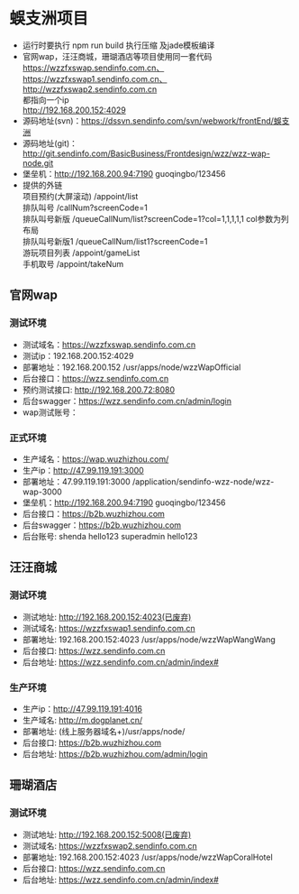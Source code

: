 # 蜈支洲项目
   * 运行时要执行 npm run build 执行压缩 及jade模板编译
   * 官网wap，汪汪商城，珊瑚酒店等项目使用同一套代码  
        https://wzzfxswap.sendinfo.com.cn、   
        https://wzzfxswap1.sendinfo.com.cn、   
        http://wzzfxswap2.sendinfo.com.cn  
        都指向一个ip   
        http://192.168.200.152:4029 
   * 源码地址(svn)：https://dssvn.sendinfo.com/svn/webwork/frontEnd/蜈支洲
   * 源码地址(git)：http://git.sendinfo.com/BasicBusiness/Frontdesign/wzz/wzz-wap-node.git
   * 堡垒机：http://192.168.200.94:7190 guoqingbo/123456
   * 提供的外链  
       项目预约(大屏滚动) /appoint/list  
       排队叫号 /callNum?screenCode=1  
       排队叫号新版 /queueCallNum/list?screenCode=1?col=1,1,1,1,1 col参数为列布局  
       排队叫号新版1 /queueCallNum/list1?screenCode=1  
       游玩项目列表 /appoint/gameList  
       手机取号 /appoint/takeNum  
       
## 官网wap
### 测试环境
   * 测试域名：https://wzzfxswap.sendinfo.com.cn
   * 测试ip：192.168.200.152:4029
   * 部署地址：192.168.200.152 /usr/apps/node/wzzWapOfficial
   * 后台接口：https://wzz.sendinfo.com.cn
   * 预约测试接口: http://192.168.200.72:8080
   * 后台swagger：https://wzz.sendinfo.com.cn/admin/login
   * wap测试账号：
   
### 正式环境
   * 生产域名：https://wap.wuzhizhou.com/
   * 生产ip：http://47.99.119.191:3000
   * 部署地址：47.99.119.191:3000 /application/sendinfo-wzz-node/wzz-wap-3000
   * 堡垒机：http://192.168.200.94:7190 guoqingbo/123456
   * 后台接口：https://b2b.wuzhizhou.com
   * 后台swagger：https://b2b.wuzhizhou.com
   * 后台账号: shenda  hello123  superadmin hello123
   

## 汪汪商城
### 测试环境
   * 测试地址: http://192.168.200.152:4023(已废弃)
   * 测试域名: https://wzzfxswap1.sendinfo.com.cn
   * 部署地址: 192.168.200.152:4023 /usr/apps/node/wzzWapWangWang
   * 后台接口: https://wzz.sendinfo.com.cn
   * 后台地址: https://wzz.sendinfo.com.cn/admin/index#
### 生产环境
   * 生产ip：http://47.99.119.191:4016
   * 生产域名: http://m.dogplanet.cn/
   * 部署地址: (线上服务器域名+)/usr/apps/node/
   * 后台接口: https://b2b.wuzhizhou.com
   * 后台地址: https://b2b.wuzhizhou.com/admin/login
   

## 珊瑚酒店
### 测试环境
   * 测试地址: http://192.168.200.152:5008(已废弃)
   * 测试域名: https://wzzfxswap2.sendinfo.com.cn
   * 部署地址: 192.168.200.152:4023 /usr/apps/node/wzzWapCoralHotel
   * 后台接口: https://wzz.sendinfo.com.cn
   * 后台地址: https://wzz.sendinfo.com.cn/admin/index#
   
